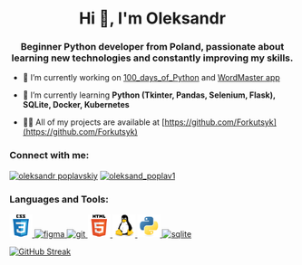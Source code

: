 <h1 align="center">Hi 👋, I'm Oleksandr</h1>
<h3 align="center">Beginner Python developer from Poland, passionate about learning new technologies and constantly improving my skills.</h3>

- 🔭 I’m currently working on [100_days_of_Python](https://github.com/Forkutsyk/100_days_of_Python) and [WordMaster app](https://github.com/Forkutsyk/WordMaster)

- 🌱 I’m currently learning **Python (Tkinter, Pandas, Selenium, Flask), SQLite, Docker, Kubernetes**

- 👨‍💻 All of my projects are available at [https://github.com/Forkutsyk](https://github.com/Forkutsyk)

<h3 align="left">Connect with me:</h3>
<p align="left">
<a href="https://linkedin.com/in/oleksandr poplavskiy" target="blank"><img align="center" src="https://raw.githubusercontent.com/rahuldkjain/github-profile-readme-generator/master/src/images/icons/Social/linked-in-alt.svg" alt="oleksandr poplavskiy" height="30" width="40" /></a>
<a href="https://www.hackerrank.com/oleksand_poplav1" target="blank"><img align="center" src="https://raw.githubusercontent.com/rahuldkjain/github-profile-readme-generator/master/src/images/icons/Social/hackerrank.svg" alt="oleksand_poplav1" height="30" width="40" /></a>
</p>

<h3 align="left">Languages and Tools:</h3>
<p align="left"> <a href="https://www.w3schools.com/css/" target="_blank" rel="noreferrer"> <img src="https://raw.githubusercontent.com/devicons/devicon/master/icons/css3/css3-original-wordmark.svg" alt="css3" width="40" height="40"/> </a> <a href="https://www.figma.com/" target="_blank" rel="noreferrer"> <img src="https://www.vectorlogo.zone/logos/figma/figma-icon.svg" alt="figma" width="40" height="40"/> </a> <a href="https://git-scm.com/" target="_blank" rel="noreferrer"> <img src="https://www.vectorlogo.zone/logos/git-scm/git-scm-icon.svg" alt="git" width="40" height="40"/> </a> <a href="https://www.w3.org/html/" target="_blank" rel="noreferrer"> <img src="https://raw.githubusercontent.com/devicons/devicon/master/icons/html5/html5-original-wordmark.svg" alt="html5" width="40" height="40"/> </a> <a href="https://www.linux.org/" target="_blank" rel="noreferrer"> <img src="https://raw.githubusercontent.com/devicons/devicon/master/icons/linux/linux-original.svg" alt="linux" width="40" height="40"/> </a> <a href="https://www.python.org" target="_blank" rel="noreferrer"> <img src="https://raw.githubusercontent.com/devicons/devicon/master/icons/python/python-original.svg" alt="python" width="40" height="40"/> </a> <a href="https://www.sqlite.org/" target="_blank" rel="noreferrer"> <img src="https://www.vectorlogo.zone/logos/sqlite/sqlite-icon.svg" alt="sqlite" width="40" height="40"/> </a> </p>

<a href="https://git.io/streak-stats"><img src="https://github-readme-streak-stats.herokuapp.com?user=forkutsyk" alt="GitHub Streak" /></a>
